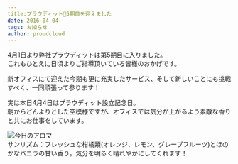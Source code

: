 ```yaml
---
title:プラウディット5期目を迎えました
date: 2016-04-04
tags: お知らせ
author: proudcloud
---
```


4月1日より弊社プラウディットは第5期目に入りました。
<br>
これもひとえに日頃よりご指導頂いている皆様のおかげです。
<br>

新オフィスにて迎えた今期も更に充実したサービス、そして新しいことにも挑戦すべく、一同頑張って参ります！
<br>

実は本日4月4日はプラウディット設立記念日。
<br>
朝からどんよりとした空模様ですが、オフィスでは気分が上がるよう素敵な香りと共にお仕事をしています。
<br>

![今日のアロマ](./2016/0404_todayofaroma/sunrhythm.jpg)
<br>
サンリズム：フレッシュな柑橘類(オレンジ、レモン、グレープフルーツ)とほのかなバニラの甘い香り。気分を明るく晴れやかにしてくれます！




